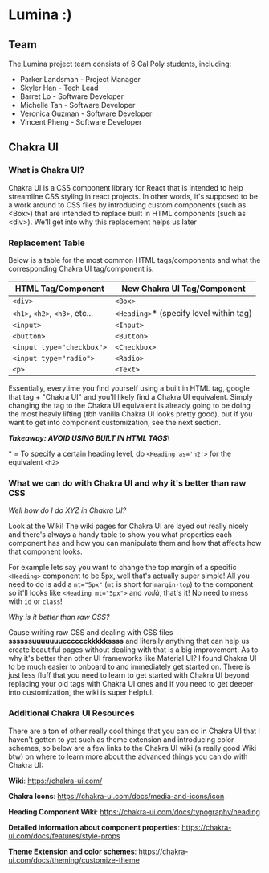 # **Lumina :)** 

## **Team**
The Lumina project team consists of 6 Cal Poly students, including:
- Parker Landsman - Project Manager
- Skyler Han - Tech Lead
- Barret Lo - Software Developer
- Michelle Tan - Software Developer
- Veronica Guzman - Software Developer
- Vincent Pheng - Software Developer

## **Chakra UI**

### **What is Chakra UI?**

Chakra UI is a CSS component library for React that is intended to help streamline CSS styling in react projects. In other words, it's supposed to be a work around to CSS files by introducing custom components (such as \<Box>) that are intended to replace built in HTML components (such as \<div>). We'll get into why this replacement helps us later

### **Replacement Table**

Below is a table for the most common HTML tags/components and what the corresponding Chakra UI tag/component is.

| HTML Tag/Component       | New Chakra UI Tag/Component          |
|--------------------------|--------------------------------------|
| `<div> `                   | `<Box> `                               |
| `<h1>`, `<h2>`, `<h3>`, etc... | `<Heading>`* (specify level within tag) |
| `<input>`                  | `<Input>`                              |
| `<button> `                | `<Button> `                            |
| `<input type="checkbox">`  | `<Checkbox> `                          |
| `<input type="radio"> `    | `<Radio>`                              |
| `<p>`                      | `<Text> `                              |

Essentially, everytime you find yourself using a built in HTML tag, google that tag + "Chakra UI" and you'll likely find a Chakra UI equivalent. Simply changing the tag to the Chakra UI equivalent is already going to be doing the most heavly lifting (tbh vanilla Chakra UI looks pretty good), but if you want to get into component customization, see the next section.

***Takeaway: AVOID USING BUILT IN HTML TAGS***\

\* = To specify a certain heading level, do `<Heading as='h2'>` for the equivalent `<h2>`
### **What we can do with Chakra UI and why it's better than raw CSS**

*Well how do I do XYZ in Chakra UI?*

Look at the Wiki! The wiki pages for Chakra UI are layed out really nicely and there's always a handy table to show you what properties each component has and how you can manipulate them and how that affects how that component looks.

For example lets say you want to change the top margin of a specific `<Heading>` component to be 5px, well that's actually super simple! All you need to do is add a `mt="5px"` (`mt` is short for `margin-top`) to the component so it'll looks like `<Heading mt="5px">` and *voilà*, that's it! No need to mess with `id` or `class`!

*Why is it better than raw CSS?*

Cause writing raw CSS and dealing with CSS files **ssssssuuuuuuucccccckkkkkssss** and literally anything that can help us create beautiful pages without dealing with that is a big improvement. As to why it's better than other UI frameworks like Material UI? I found Chakra UI to be much easier to onboard to and immediately get started on. There is just less fluff that you need to learn to get started with Chakra UI beyond replacing your old tags with Chakra UI ones and if you need to get deeper into customization, the wiki is super helpful.

### **Additional Chakra UI Resources**

There are a ton of other really cool things that you can do in Chakra UI that I haven't gotten to yet such as theme extension and introducing color schemes, so below are a few links to the Chakra UI wiki (a really good Wiki btw) on where to learn more about the advanced things you can do with Chakra UI:

**Wiki**: https://chakra-ui.com/

**Chakra Icons**: https://chakra-ui.com/docs/media-and-icons/icon

**Heading Component Wiki**: https://chakra-ui.com/docs/typography/heading

**Detailed information about component properties**: https://chakra-ui.com/docs/features/style-props

**Theme Extension and color schemes**: https://chakra-ui.com/docs/theming/customize-theme